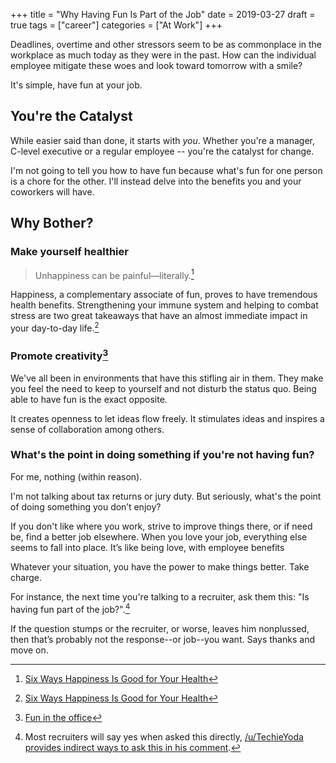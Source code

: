 +++
title = "Why Having Fun Is Part of the Job"
date = 2019-03-27
draft = true
tags = ["career"]
categories = ["At Work"]
+++

Deadlines, overtime and other stressors seem to be as commonplace in the workplace as much today as they were in the past. How can the individual employee mitigate these woes and look toward tomorrow with a smile?

It's simple, have fun at your job.

## You're the Catalyst

While easier said than done, it starts with *you*. Whether you're a manager, C-level executive or a regular employee -- you're the catalyst for change.

I'm not going to tell you how to have fun because what's fun for one person is a chore for the other. I'll instead delve into the benefits you and your coworkers will have.

## Why Bother?

### Make yourself healthier

> Unhappiness can be painful—literally.[^1]

Happiness, a complementary associate of fun, proves to have tremendous health benefits. Strengthening your immune system and helping to combat stress are two great takeaways that have an almost immediate impact in your day-to-day life.[^1]

### Promote creativity[^2]

We've all been in environments that have this stifling air in them. They make you feel the need to keep to yourself and not disturb the status quo. Being able to have fun is the exact opposite.

It creates openness to let ideas flow freely. It stimulates ideas and inspires a sense of collaboration among others.

### What's the point in doing something if you're not having fun?

For me, nothing (within reason).

I'm not talking about tax returns or jury duty. But seriously, what's the point of doing something you don’t enjoy?

If you don't like where you work, strive to improve things there, or if need be, find a better job elsewhere. When you love your job, everything else seems to fall into place. It’s like being love, with employee benefits

Whatever your situation, you have the power to make things better. Take charge.

For instance, the next time you're talking to a recruiter, ask them this: "Is having fun part of the job?".[^3]

If the question stumps or the recruiter, or worse, leaves him nonplussed, then that’s probably not the response--or job--you want. Says thanks and move on.

[^1]: [Six Ways Happiness Is Good for Your Health](https://greatergood.berkeley.edu/article/item/six_ways_happiness_is_good_for_your_health)
[^2]: [Fun in the office](https://www.ciphr.com/advice/fun-in-the-office/)
[^3]: Most recruiters will say yes when asked this directly, [/u/TechieYoda provides indirect ways to ask this in his comment](https://www.reddit.com/r/AskReddit/comments/9vbwy8/what_are_good_questions_to_ask_potential/e9b9hm3/).
